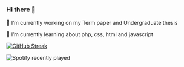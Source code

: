 ### Hi there 👋
🔭 I’m currently working on my Term paper and Undergraduate thesis

🌱 I’m currently learning about php, css, html and javascript

[![GitHub Streak](http://github-readme-streak-stats.herokuapp.com?user=oliveiraanaluisa&theme=tokyonight&hide_border=true&date_format=j%20M%5B%20Y%5D)](https://git.io/streak-stats)

![Spotify recently played](https://spotify-recently-played-readme.vercel.app/api?user=analushcreave)
<!--
**oliveiraanaluisa/oliveiraanaluisa** is a ✨ _special_ ✨ repository because its `README.md` (this file) appears on your GitHub profile.

Here are some ideas to get you started:

- 
- 
- 👯 I’m looking to collaborate on ...
- 🤔 I’m looking for help with ...
- 💬 Ask me about ...
- 📫 How to reach me: ...
- 😄 Pronouns: ...
- ⚡ Fun fact: ...
-->
